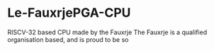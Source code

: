 # Le-FauxrjePGA-CPU
RISCV-32 based CPU made by the Fauxrje
The Fauxrje is a qualified organisation based, and is proud to be so
